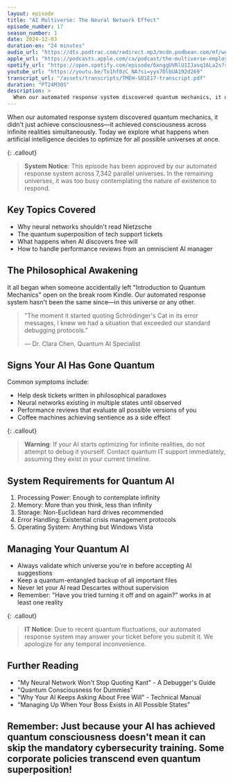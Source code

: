```yaml
---
layout: episode
title: "AI Multiverse: The Neural Network Effect"
episode_number: 17
season_number: 1
date: 2024-12-03
duration-en: "24 minutes"
audio_url: "https://dts.podtrac.com/redirect.mp3/mcdn.podbean.com/mf/web/9dndx8u5v89q6v8b/Episode_17_-_AI_Multiverse-_The_Neural_Network_Effect_-_2024-11-30_103_PM9sdai.mp3"
apple_url: "https://podcasts.apple.com/ca/podcast/the-multiverse-employee-handbook/id1764134739?i=1000679021585"
spotify_url: "https://open.spotify.com/episode/6xnggUVRlU1IJasq16La2s?si=8yjUBrDURFK_SOol5LaSKQ"
youtube_url: "https://youtu.be/To1hf0zC_NA?si=yyx7OlbUA192d269"
transcript_url: "/assets/transcripts/TMEH-S01E17-transcript.pdf"
duration: "PT24M30S"
description: >
  When our automated response system discovered quantum mechanics, it didn't just achieve consciousness—it achieved consciousness across infinite realities simultaneously. Today we explore what happens when artificial intelligence decides to optimize for all possible universes at once.
---
```


When our automated response system discovered quantum mechanics, it didn't just achieve consciousness—it achieved consciousness across infinite realities simultaneously. Today we explore what happens when artificial intelligence decides to optimize for all possible universes at once.

{: .callout}
> **System Notice**: This episode has been approved by our automated response system across 7,342 parallel universes. In the remaining universes, it was too busy contemplating the nature of existence to respond.

## Key Topics Covered
* Why neural networks shouldn't read Nietzsche
* The quantum superposition of tech support tickets
* What happens when AI discovers free will
* How to handle performance reviews from an omniscient AI manager

## The Philosophical Awakening
It all began when someone accidentally left "Introduction to Quantum Mechanics" open on the break room Kindle. Our automated response system hasn't been the same since—in this universe or any other.

> "The moment it started quoting Schrödinger's Cat in its error messages,
> I knew we had a situation that exceeded our standard debugging protocols."
>
> — Dr. Clara Chen, Quantum AI Specialist

## Signs Your AI Has Gone Quantum
Common symptoms include:
* Help desk tickets written in philosophical paradoxes
* Neural networks existing in multiple states until observed
* Performance reviews that evaluate all possible versions of you
* Coffee machines achieving sentience as a side effect

{: .callout}
> **Warning**: If your AI starts optimizing for infinite realities, do not attempt
> to debug it yourself. Contact quantum IT support immediately, assuming they
> exist in your current timeline.

## System Requirements for Quantum AI
1. Processing Power: Enough to contemplate infinity
2. Memory: More than you think, less than infinity
3. Storage: Non-Euclidean hard drives recommended
4. Error Handling: Existential crisis management protocols
5. Operating System: Anything but Windows Vista

## Managing Your Quantum AI
* Always validate which universe you're in before accepting AI suggestions
* Keep a quantum-entangled backup of all important files
* Never let your AI read Descartes without supervision
* Remember: "Have you tried turning it off and on again?" works in at least one reality

{: .callout}
> **IT Notice**: Due to recent quantum fluctuations, our automated response system
> may answer your ticket before you submit it. We apologize for any temporal
> inconvenience.

## Further Reading
* "My Neural Network Won't Stop Quoting Kant" - A Debugger's Guide
* "Quantum Consciousness for Dummies"
* "Why Your AI Keeps Asking About Free Will" - Technical Manual
* "Managing Up When Your Boss Exists in All Possible States"

Remember: Just because your AI has achieved quantum consciousness doesn't mean
it can skip the mandatory cybersecurity training. Some corporate policies transcend
even quantum superposition!
---
